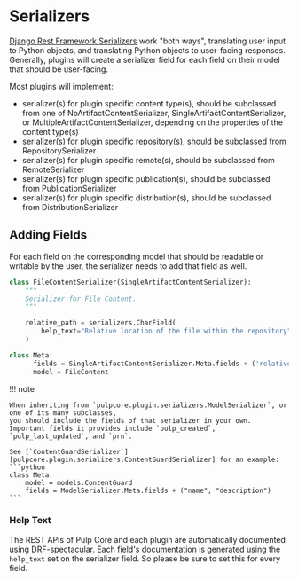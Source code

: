 # Serializers

[Django Rest Framework Serializers] work "both ways", translating user input to Python objects,
and translating Python objects to user-facing responses.
Generally, plugins will create a serializer field for each field on their model that should be user-facing.

Most plugins will implement:

  - serializer(s) for plugin specific content type(s), should be subclassed from one of
    NoArtifactContentSerializer, SingleArtifactContentSerializer, or MultipleArtifactContentSerializer,
    depending on the properties of the content type(s)
  - serializer(s) for plugin specific repository(s), should be subclassed from RepositorySerializer
  - serializer(s) for plugin specific remote(s), should be subclassed from RemoteSerializer
  - serializer(s) for plugin specific publication(s), should be subclassed from PublicationSerializer
  - serializer(s) for plugin specific distribution(s), should be subclassed from DistributionSerializer

## Adding Fields

For each field on the corresponding model that should be readable or writable by the user,
the serializer needs to add that field as well.

```python
class FileContentSerializer(SingleArtifactContentSerializer):
    """
    Serializer for File Content.
    """

    relative_path = serializers.CharField(
        help_text="Relative location of the file within the repository"
    )

class Meta:
      fields = SingleArtifactContentSerializer.Meta.fields + ('relative_path',)
      model = FileContent
```

!!! note

    When inheriting from `pulpcore.plugin.serializers.ModelSerializer`, or one of its many subclasses,
    you should include the fields of that serializer in your own.
    Important fields it provides include `pulp_created`, `pulp_last_updated`, and `prn`.

    See [`ContentGuardSerializer`][pulpcore.plugin.serializers.ContentGuardSerializer] for an example:
    ```python
    class Meta:
        model = models.ContentGuard
        fields = ModelSerializer.Meta.fields + ("name", "description")
    ```

### Help Text

The REST APIs of Pulp Core and each plugin are automatically documented using [DRF-spectacular].
Each field's documentation is generated using the `help_text` set on the serializer field.
So please be sure to set this for every field.

[Django Rest Framework Serializers]: https://www.django-rest-framework.org/api-guide/serializers/
[DRF-spectacular]: https://drf-spectacular.readthedocs.io
